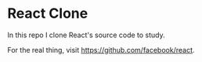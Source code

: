 # React Clone

In this repo I clone React's source code to study.

For the real thing, visit https://github.com/facebook/react.
